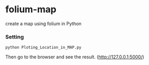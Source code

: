 # folium-map

create a map using folium in Python

### Setting

```
python Ploting_Location_in_MAP.py
```

Then go to the browser and see the result. (http://127.0.0.1:5000/)
